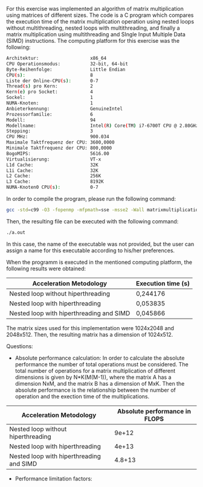 
For this exercise was implemented an algorithm of matrix multiplication using matrices of different sizes. The code is a C program which compares the execution time of the matrix multiplication operation using nested loops without multithreading, nested loops with multithreading, and finally a matrix multiplication using multithreading and SIngle Input Multiple Data (SIMD) instructions. The computing platform for this exercise was the following:

```bash
Architektur:                   x86_64
CPU Operationsmodus:           32-bit, 64-bit
Byte-Reihenfolge:              Little Endian
CPU(s):                        8
Liste der Online-CPU(s):       0-7
Thread(s) pro Kern:            2
Kern(e) pro Socket:            4
Sockel:                        1
NUMA-Knoten:                   1
Anbieterkennung:               GenuineIntel
Prozessorfamilie:              6
Modell:                        94
Modellname:                    Intel(R) Core(TM) i7-6700T CPU @ 2.80GHz
Stepping:                      3
CPU MHz:                       900.034
Maximale Taktfrequenz der CPU: 3600,0000
Minimale Taktfrequenz der CPU: 800,0000
BogoMIPS:                      5616.00
Virtualisierung:               VT-x
L1d Cache:                     32K
L1i Cache:                     32K
L2 Cache:                      256K
L3 Cache:                      8192K
NUMA-Knoten0 CPU(s):           0-7

```

In order to compile the program, please run the following command:

```bash
gcc -std=c99 -O3 -fopenmp -mfpmath=sse -msse2 -Wall matrixmultiplication.c
```

Then, the resulting file can be executed with the following command:

```bash
./a.out
```
In this case, the name of the executable was not provided, but the user can assign a name for this executable according to his/her preferences. 

When the programm is executed in the mentioned computing platform, the following results were obtained:

| Acceleration Metodology | Execution time (s) |
| ----------------------- | -------------- |
| Nested loop without hiperthreading       | 0,244176 |
| Nested loop with hiperthreading          | 0,053835 |
| Nested loop with hiperthreading and SIMD | 0,045866 |

The matrix sizes used for this implementation were 1024x2048 and 2048x512. Then, the resulting matrix has a dimension of 1024x512.

Questions:
- Absolute performance calculation: In order to calculate the absolute performance the number of total operations must be considered. The total number of operations for a matrix multiplication of different dimensions is given by N*K(M(M-1)), where the matrix A has a dimension NxM, and the matrix B has a dimension of MxK. Then the absolute performance is the relationship between the number of operation and the exection time of the multiplications.

| Acceleration Metodology | Absolute  performance in FLOPS |
| ----------------------- | -------------- |
| Nested loop without hiperthreading       | 9e+12 |
| Nested loop with hiperthreading          | 4e+13 |
| Nested loop with hiperthreading and SIMD | 4.8+13|

- Performance limitation factors: 
